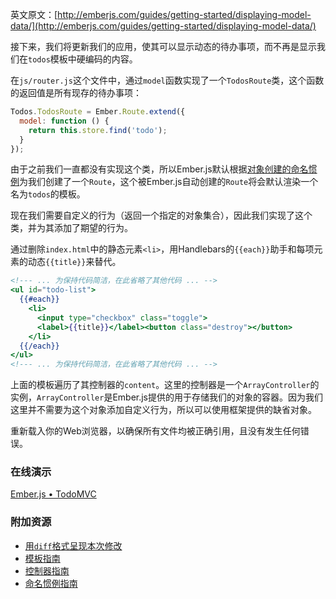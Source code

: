 英文原文：[http://emberjs.com/guides/getting-started/displaying-model-data/](http://emberjs.com/guides/getting-started/displaying-model-data/) 

接下来，我们将更新我们的应用，使其可以显示动态的待办事项，而不再是显示我们在`todos`模板中硬编码的内容。

在`js/router.js`这个文件中，通过`model`函数实现了一个`TodosRoute`类，这个函数的返回值是所有现存的待办事项：

```javascript
Todos.TodosRoute = Ember.Route.extend({
  model: function () {
    return this.store.find('todo');
  }
});
```

由于之前我们一直都没有实现这个类，所以Ember.js默认根据[对象创建的命名惯例](/guides/concepts/naming-conventions/)为我们创建了一个`Route`，这个被Ember.js自动创建的`Route`将会默认渲染一个名为`todos`的模板。

现在我们需要自定义的行为（返回一个指定的对象集合），因此我们实现了这个类，并为其添加了期望的行为。

通过删除`index.html`中的静态元素`<li>`，用Handlebars的`{{each}}`助手和每项元素的动态`{{title}}`来替代。

```handlebars
<!--- ... 为保持代码简洁，在此省略了其他代码 ... -->
<ul id="todo-list">
  {{#each}}
    <li>
      <input type="checkbox" class="toggle">
      <label>{{title}}</label><button class="destroy"></button>
    </li>
  {{/each}}
</ul>
<!--- ... 为保持代码简洁，在此省略了其他代码 ... -->
```

上面的模板遍历了其控制器的`content`。这里的控制器是一个`ArrayController`的实例，`ArrayController`是Ember.js提供的用于存储我们的对象的容器。因为我们这里并不需要为这个对象添加自定义行为，所以可以使用框架提供的缺省对象。

重新载入你的Web浏览器，以确保所有文件均被正确引用，且没有发生任何错误。

### 在线演示
<a class="jsbin-embed" href="http://jsbin.com/EJISAne/1/embed?live">Ember.js • TodoMVC</a><script src="http://static.jsbin.com/js/embed.js"></script>
  
### 附加资源

  * [用`diff`格式呈现本次修改](https://github.com/emberjs/quickstart-code-sample/commit/87bd57700110d9dd0b351c4d4855edf90baac3a8)
  * [模板指南](/guides/templates/handlebars-basics)
  * [控制器指南](/guides/controllers)
  * [命名惯例指南](/guides/concepts/naming-conventions)
